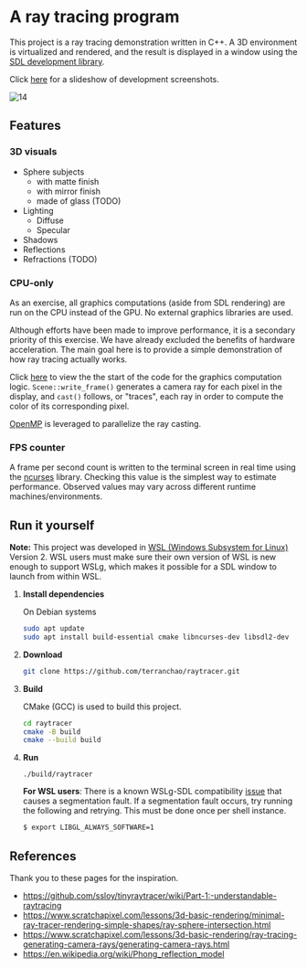 
# A ray tracing program

This project is a ray tracing demonstration written in C++. A 3D environment
is virtualized and rendered, and the result is displayed in a window using the
[SDL development library](https://www.libsdl.org/).

Click [here](https://github.com/terranchao/raytracer/wiki/Progress-slideshow)
for a slideshow of development screenshots.

![14](https://github.com/terranchao/raytracer/assets/5587757/cfba7648-291c-471f-820d-0228eab53799)

## Features

### 3D visuals

- Sphere subjects
    - with matte finish
    - with mirror finish
    - made of glass (TODO)
- Lighting
    - Diffuse
    - Specular
- Shadows
- Reflections
- Refractions (TODO)

### CPU-only

As an exercise, all graphics computations (aside from SDL rendering) are run on
the CPU instead of the GPU. No external graphics libraries are used.

Although efforts have been made to improve performance, it is a secondary
priority of this exercise. We have already excluded the benefits of hardware
acceleration. The main goal here is to provide a simple demonstration of how ray
tracing actually works.

Click [here](https://github.com/terranchao/raytracer/blob/main/scene.cpp#L188)
to view the the start of the code for the graphics computation logic.
`Scene::write_frame()` generates a camera ray for each pixel in the display, and
`cast()` follows, or "traces", each ray in order to compute the color of its
corresponding pixel.

[OpenMP](https://www.openmp.org/) is leveraged to parallelize the ray casting.

### FPS counter

A frame per second count is written to the terminal screen in real time using
the [ncurses](https://en.wikipedia.org/wiki/Ncurses) library. Checking this
value is the simplest way to estimate performance. Observed values may vary
across different runtime machines/environments.

## Run it yourself

**Note:** This project was developed in
[WSL (Windows Subsystem for Linux)](https://en.wikipedia.org/wiki/Windows_Subsystem_for_Linux)
Version 2. WSL users must make sure their own version of WSL is new enough to
support WSLg, which makes it possible for a SDL window to launch from within
WSL.

1. **Install dependencies**

    On Debian systems
    ```bash
    sudo apt update
    sudo apt install build-essential cmake libncurses-dev libsdl2-dev
    ```

2. **Download**

    ```bash
    git clone https://github.com/terranchao/raytracer.git
    ```

3. **Build**

    CMake (GCC) is used to build this project.
    ```bash
    cd raytracer
    cmake -B build
    cmake --build build
    ```

4. **Run**

    ```
    ./build/raytracer
    ```

    **For WSL users**: There is a known WSLg-SDL compatibility
    [issue](https://github.com/microsoft/wslg/issues/715) that causes a
    segmentation fault. If a segmentation fault occurs, try running the
    following and retrying. This must be done once per shell instance.
    ```bash
    $ export LIBGL_ALWAYS_SOFTWARE=1
    ```

## References

Thank you to these pages for the inspiration.

- https://github.com/ssloy/tinyraytracer/wiki/Part-1:-understandable-raytracing
- https://www.scratchapixel.com/lessons/3d-basic-rendering/minimal-ray-tracer-rendering-simple-shapes/ray-sphere-intersection.html
- https://www.scratchapixel.com/lessons/3d-basic-rendering/ray-tracing-generating-camera-rays/generating-camera-rays.html
- https://en.wikipedia.org/wiki/Phong_reflection_model
